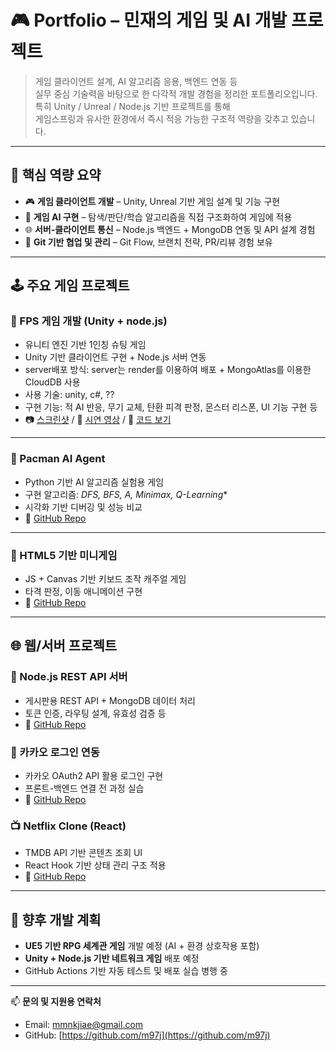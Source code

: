 # 🎮 Portfolio – 민재의 게임 및 AI 개발 프로젝트

> 게임 클라이언트 설계, AI 알고리즘 응용, 백엔드 연동 등  
> 실무 중심 기술력을 바탕으로 한 다각적 개발 경험을 정리한 포트폴리오입니다.  
> 특히 Unity / Unreal / Node.js 기반 프로젝트를 통해  
> 게임스프링과 유사한 환경에서 즉시 적응 가능한 구조적 역량을 갖추고 있습니다.

---

## 🧠 핵심 역량 요약

- 🎮 **게임 클라이언트 개발** – Unity, Unreal 기반 게임 설계 및 기능 구현
- 🧠 **게임 AI 구현** – 탐색/판단/학습 알고리즘을 직접 구조화하여 게임에 적용
- 🌐 **서버-클라이언트 통신** – Node.js 백엔드 + MongoDB 연동 및 API 설계 경험
- 👥 **Git 기반 협업 및 관리** – Git Flow, 브랜치 전략, PR/리뷰 경험 보유

---

## 🕹️ 주요 게임 프로젝트

### 🎯 FPS 게임 개발 (Unity + node.js)
- 유니티 엔진 기반 1인칭 슈팅 게임
- Unity 기반 클라이언트 구현 + Node.js 서버 연동
- server배포 방식: server는 render를 이용하여 배포 + MongoAtlas를 이용한 CloudDB 사용
- 사용 기술: unity, c#, ??
- 구현 기능: 적 AI 반응, 무기 교체, 탄환 피격 판정, 몬스터 리스폰, UI 기능 구현 등  
- 📷 [스크린샷](#) / 🎥 [시연 영상](#) / 📂 [코드 보기](https://github.com/m97j/FpsGame)  

---

### 🎯 Pacman AI Agent
- Python 기반 AI 알고리즘 실험용 게임
- 구현 알고리즘: **DFS, BFS, A*, Minimax, Q-Learning**
- 시각화 기반 디버깅 및 성능 비교  
- 📂 [GitHub Repo](https://github.com/m97j/pacman-ai)

---

### 🎯 HTML5 기반 미니게임
- JS + Canvas 기반 키보드 조작 캐주얼 게임
- 타격 판정, 이동 애니메이션 구현  
- 📂 [GitHub Repo](https://github.com/m97j/WG_casual_game)

---

## 🌐 웹/서버 프로젝트

### 📡 Node.js REST API 서버
- 게시판용 REST API + MongoDB 데이터 처리  
- 토큰 인증, 라우팅 설계, 유효성 검증 등  
- 📂 [GitHub Repo](https://github.com/m97j/WSD3_node_api_server)

### 🔑 카카오 로그인 연동
- 카카오 OAuth2 API 활용 로그인 구현  
- 프론트-백엔드 연결 전 과정 실습  
- 📂 [GitHub Repo](https://github.com/m97j/WSD4_kakao_login_auth)

### 📺 Netflix Clone (React)
- TMDB API 기반 콘텐츠 조회 UI  
- React Hook 기반 상태 관리 구조 적용  
- 📂 [GitHub Repo](https://github.com/m97j/WSD2_react_netflix_clone)

---

## 🚀 향후 개발 계획

- **UE5 기반 RPG 세계관 게임** 개발 예정 (AI + 환경 상호작용 포함)
- **Unity + Node.js 기반 네트워크 게임** 배포 예정
- GitHub Actions 기반 자동 테스트 및 배포 실습 병행 중

---

📫 **문의 및 지원용 연락처**

- Email: mmnkjiae@gmail.com 
- GitHub: [https://github.com/m97j](https://github.com/m97j)
